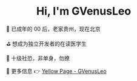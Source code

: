 <div align="center">
  <h1>Hi, I'm GVenusLeo</h1>
</div>
<ul>
  <ol>🔭 已成年的 00 后，老家贵州，现在北京</ol>
  <ol>⛳ 想成为独立开发者的在读医学生</ol>
  <ol>👻 十级社恐，非单身，勿撩</ol>
  <ol>🧮 更多信息 👉 <a href="https://jike.city/gvenusleo" target="_blank">Yellow Page - GVenusLeo</a></ol>
</ul>
